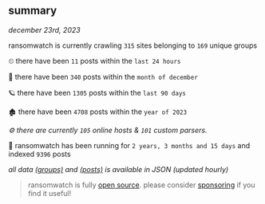 
## summary
_december 23rd, 2023_

ransomwatch is currently crawling `315` sites belonging to `169` unique groups

⏲ there have been `11` posts within the `last 24 hours`

🦈 there have been `340` posts within the `month of december`

🪐 there have been `1305` posts within the `last 90 days`

🏚 there have been `4708` posts within the `year of 2023`

_⚙️ there are currently `105` online hosts & `101` custom parsers._

🦕 ransomwatch has been running for `2 years, 3 months and 15 days` and indexed `9396` posts

_all data  [(groups)](http://ransomwhat.telemetry.ltd/groups) and [(posts)](http://ransomwhat.telemetry.ltd/posts) is available in JSON (updated hourly)_

> ransomwatch is fully [open source](https://github.com/joshhighet/ransomwatch#ransomwatch--). please consider [sponsoring](https://github.com/sponsors/joshhighet) if you find it useful!

